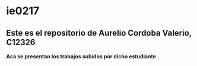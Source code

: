 # ie0217
## Este es el repositorio de Aurelio Cordoba Valerio, C12326

**Aca se presentan los trabajos subidos por dicho estudiante**



